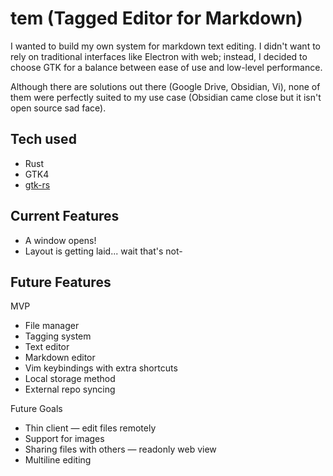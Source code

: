 # tem (Tagged Editor for Markdown)

I wanted to build my own system for markdown text editing. I didn't want to rely on traditional interfaces like Electron with web; instead, I decided to choose GTK for a balance between ease of use and low-level performance.

Although there are solutions out there (Google Drive, Obsidian, Vi), none of them were perfectly suited to my use case (Obsidian came close but it isn't open source sad face).

## Tech used

- Rust
- GTK4
- [gtk-rs](https://gtk-rs.org/gtk4-rs/stable/latest/book/introduction.html)

## Current Features
- A window opens!
- Layout is getting laid... wait that's not-

## Future Features

MVP
- File manager
- Tagging system
- Text editor
- Markdown editor
- Vim keybindings with extra shortcuts
- Local storage method
- External repo syncing

Future Goals
- Thin client — edit files remotely
- Support for images
- Sharing files with others — readonly web view
- Multiline editing

